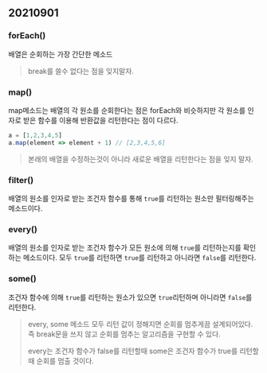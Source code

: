 ## 20210901

### forEach()

배열은 순회하는 가장 간단한 메소드

> break를 쓸수 없다는 점을 잊지말자.

### map()

map메소드는 배열의 각 원소를 순회한다는 점은 forEach와 비슷하지만 각 원소를 인자로 받은 함수를 이용해 반환값을 리턴한다는 점이 다르다. 

```javascript
a = [1,2,3,4,5]
a.map(element => element + 1) // [2,3,4,5,6]
```

> 본래의 배열을 수정하는것이 아니라 새로운 배열을 리턴한다는 점을 잊지 말자.

### filter()

배열의 원소를 인자로 받는 조건자 함수를 통해 `true`를 리턴하는 원소만 필터링해주는 메소드이다. 

### every()

배열의 원소를 인자로 받는 조건자 함수가 모든 원소에 의해 `true`를 리턴하는지를 확인하는 메소드이다. 모두 `true`를 리턴하면 `true`를 리턴하고 아니라면 `false`를 리턴한다.

### some()

조건자 함수에 의해 `true`를 리턴하는 원소가 있으면 `true`리턴하며 아니라면 `false`를 리턴한다.

> every, some 메소드 모두 리턴 값이 정해지면 순회를 멈추게끔 설계되어있다. 즉 break문을 쓰지 않고 순회를 멈추는 알고리즘을 구현할 수 있다.
>
> every는 조건자 함수가 false를 리턴할때 some은 조건자 함수가 true를 리턴할때 순회를 멈출 것이다.


